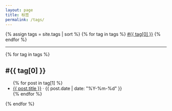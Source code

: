 ```yaml
---
layout: page
title: 标签
permalink: /tags/
---
```


<div class="tag-cloud">
  {% assign tags = site.tags | sort %}
  {% for tag in tags %}
    <a href="#{{ tag[0] | slugify }}" class="tag">#{{ tag[0] }}</a>
  {% endfor %}
</div>

<hr/>

{% for tag in tags %}
  <h2 id="{{ tag[0] | slugify }}">#{{ tag[0] }}</h2>
  <ul class="tag-posts">
    {% for post in tag[1] %}
      <li><a href="{{ post.url | relative_url }}">{{ post.title }}</a> <span class="post-meta">· {{ post.date | date: "%Y-%m-%d" }}</span></li>
    {% endfor %}
  </ul>
{% endfor %}